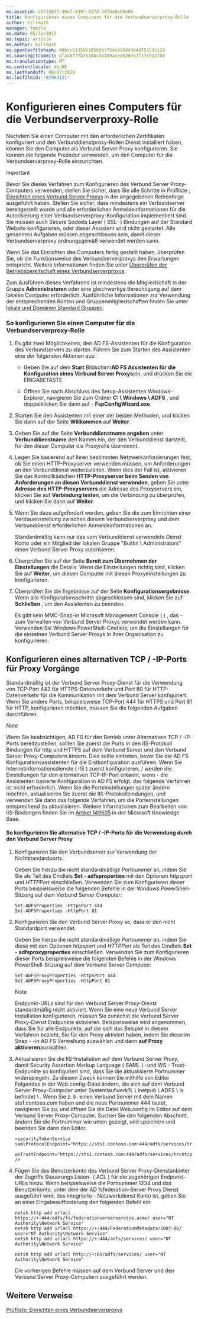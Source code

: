 ```yaml
---
ms.assetid: a2f23877-30a7-439f-817d-387da9e00e86
title: Konfigurieren eines Computers für die Verbundserverproxy-Rolle
author: billmath
manager: femila
ms.date: 05/31/2017
ms.topic: article
ms.author: billmath
ms.openlocfilehash: 06bccb135963d5b5bc754e895843a4d75153c120
ms.sourcegitcommit: dfa48f77b751dbc34409aced628eb2f17c912f08
ms.translationtype: MT
ms.contentlocale: de-DE
ms.lasthandoff: 08/07/2020
ms.locfileid: "87963121"
---
```

# <a name="configure-a-computer-for-the-federation-server-proxy-role"></a>Konfigurieren eines Computers für die Verbundserverproxy-Rolle

Nachdem Sie einen Computer mit den erforderlichen Zertifikaten konfiguriert und den Verbunddienstproxy-Rollen Dienst installiert haben, können Sie den Computer als Verbund Server Proxy konfigurieren. Sie können die folgende Prozedur verwenden, um den Computer für die Verbundserverproxy-Rolle einzurichten.

> [!IMPORTANT]
> Bevor Sie dieses Verfahren zum Konfigurieren des Verbund Server Proxy-Computers verwenden, stellen Sie sicher, dass Sie alle Schritte in Prüfliste [: Einrichten eines Verbund Server Proxys](Checklist--Setting-Up-a-Federation-Server-Proxy.md) in der angegebenen Reihenfolge ausgeführt haben. Stellen Sie sicher, dass mindestens ein Verbundserver bereitgestellt wurde und alle erforderlichen Anmeldeinformationen für die Autorisierung einer Verbundserverproxy-Konfiguration implementiert sind. Sie müssen auch Secure Sockets Layer \( SSL- \) Bindungen auf der Standard Website konfigurieren, oder dieser Assistent wird nicht gestartet. Alle genannten Aufgaben müssen abgeschlossen sein, damit dieser Verbundserverproxy ordnungsgemäß verwendet werden kann.

Wenn Sie das Einrichten des Computers fertig gestellt haben, überprüfen Sie, ob die Funktionsweise des Verbundserverproxys den Erwartungen entspricht. Weitere Informationen finden Sie unter [Überprüfen der Betriebsbereitschaft eines Verbundserverproxys](Verify-That-a-Federation-Server-Proxy-Is-Operational.md).

Zum Ausführen dieses Verfahrens ist mindestens die Mitgliedschaft in der Gruppe **Administratoren** oder eine gleichwertige Berechtigung auf dem lokalen Computer erforderlich.  Ausführliche Informationen zur Verwendung der entsprechenden Konten und Gruppenmitgliedschaften finden Sie unter [lokale und Domänen Standard Gruppen](https://go.microsoft.com/fwlink/?LinkId=83477).

### <a name="to-configure-a-computer-for-the-federation-server-proxy-role"></a>So konfigurieren Sie einen Computer für die Verbundserverproxy-Rolle

1.  Es gibt zwei Möglichkeiten, den AD FS-Assistenten für die Konfiguration des Verbundservers zu starten. Führen Sie zum Starten des Assistenten eine der folgenden Aktionen aus:

    -   Geben Sie auf dem **Start** Bildschirm**AD FS Assistenten für die Konfiguration eines Verbund Server Proxys**ein, und drücken Sie die EINGABETASTE

    -   Öffnen Sie nach Abschluss des Setup-Assistenten Windows-Explorer, navigieren Sie zum Ordner **C: \\ Windows \\ ADFS** , und doppelklicken Sie dann auf \- **FspConfigWizard.exe**.

2.  Starten Sie den Assistenten mit einer der beiden Methoden, und klicken Sie dann auf der Seite **Willkommen** auf **Weiter**.

3.  Geben Sie auf der Seite **Verbunddienstname angeben** unter **Verbunddienstname** den Namen ein, der den Verbunddienst darstellt, für den dieser Computer die Proxyrolle übernimmt.

4.  Legen Sie basierend auf Ihren bestimmten Netzwerkanforderungen fest, ob Sie einen HTTP-Proxyserver verwenden müssen, um Anforderungen an den Verbunddienst weiterzuleiten. Wenn dies der Fall ist, aktivieren Sie das Kontrollkästchen **HTTP-Proxyserver beim Senden von Anforderungen an diesen Verbunddienst verwenden**, geben Sie unter **Adresse des HTTP-Proxyservers** die Adresse des Proxyservers ein, klicken Sie auf **Verbindung testen**, um die Verbindung zu überprüfen, und klicken Sie dann auf **Weiter**.

5.  Wenn Sie dazu aufgefordert werden, geben Sie die zum Einrichten einer Vertrauensstellung zwischen diesem Verbundserverproxy und dem Verbunddienst erforderlichen Anmeldeinformationen an.

    Standardmäßig kann nur das vom Verbunddienst verwendete Dienst Konto oder ein Mitglied der lokalen Gruppe "Builtin \\ Administrators" einen Verbund Server Proxy autorisieren.

6.  Überprüfen Sie auf der Seite **Bereit zum Übernehmen der Einstellungen** die Details. Wenn die Einstellungen richtig sind, klicken Sie auf **Weiter**, um diesen Computer mit diesen Proxyeinstellungen zu konfigurieren.

7.  Überprüfen Sie die Ergebnisse auf der Seite **Konfigurationsergebnisse**. Wenn alle Konfigurationsschritte abgeschlossen sind, klicken Sie auf **Schließen** , um den Assistenten zu beenden.

    Es gibt kein MMC-Snap-in Microsoft Management Console \( \) , das \- zum Verwalten von Verbund Server Proxys verwendet werden kann. Verwenden Sie Windows PowerShell-Cmdlets, um die Einstellungen für die einzelnen Verbund Server Proxys in Ihrer Organisation zu konfigurieren.

## <a name="configuring-an-alternate-tcpip-port-for-proxy-operations"></a>Konfigurieren eines alternativen TCP \/ -IP-Ports für Proxy Vorgänge
Standardmäßig ist der Verbund Server Proxy-Dienst für die Verwendung von TCP-Port 443 für HTTPS-Datenverkehr und Port 80 für HTTP-Datenverkehr für die Kommunikation mit dem Verbund Server konfiguriert. Wenn Sie andere Ports, beispielsweise TCP-Port 444 für HTTPS und Port 81 für HTTP, konfigurieren möchten, müssen Sie die folgenden Aufgaben durchführen.

> [!NOTE]
> Wenn Sie beabsichtigen, AD FS für den Betrieb unter Alternativen TCP \/ -IP-Ports bereitzustellen, sollten Sie zuerst die Ports in den IIS-Protokoll Bindungen für http und HTTPS auf dem Verbund Server und den Verbund Server Proxy-Computern ändern. Dies sollte eintreten, bevor Sie die AD FS Konfigurationsassistenten für die Erstkonfiguration ausführen. Wenn Sie Internetinformationsdienste \( IIS \) zuerst konfigurieren, \/ werden die Einstellungen für den alternativen TCP-IP-Port erkannt, wenn \- die Assistenten basierte Konfiguration in AD FS erfolgt. das folgende Verfahren ist nicht erforderlich. Wenn Sie die Porteinstellungen später ändern möchten, aktualisieren Sie zuerst die IIS-Protokollbindungen, und verwenden Sie dann das folgende Verfahren, um die Porteinstellungen entsprechend zu aktualisieren. Weitere Informationen zum Bearbeiten von IIS-Bindungen finden Sie im [Artikel 149605](https://go.microsoft.com/fwlink/?LinkId=190275) in der Microsoft Knowledge Base.

#### <a name="to-configure-alternate-tcpip-ports-for-the-federation-server-proxy-to-use"></a>So konfigurieren Sie alternative TCP \/ -IP-Ports für die Verwendung durch den Verbund Server Proxy

1.  Konfigurieren Sie den Verbundserver zur Verwendung der Nichtstandardports.

    Geben Sie hierzu die nicht standardmäßige Portnummer an, indem Sie Sie als Teil des Cmdlets **Set \- adfsproperties** mit den Optionen *httpsport* und *HTTPPort* einschließen. Verwenden Sie zum Konfigurieren dieser Ports beispielsweise die folgenden Befehle in der Windows PowerShell-Sitzung auf dem Verbund Server Computer:

    ```
    Set-ADFSProperties -HttpsPort 444
    Set-ADFSProperties -HttpPort 81
    ```

2.  Konfigurieren Sie den Verbund Server Proxy so, dass er den nicht Standardport verwendet.

    Geben Sie hierzu die nicht standardmäßige Portnummer an, indem Sie diese mit den Optionen *httpsport* und *HTTPPort* als Teil des Cmdlets **Set \- adfsproxyproperties** einschließen. Verwenden Sie zum Konfigurieren dieser Ports beispielsweise die folgenden Befehle in der Windows PowerShell-Sitzung auf dem Verbund Server Computer:

    ```
    Set-ADFSProxyProperties -HttpsPort 444
    Set-ADFSProxyProperties -HttpPort 81
    ```

    > [!NOTE]
    > Endpunkt-URLs sind für den Verbund Server Proxy-Dienst standardmäßig nicht aktiviert. Wenn Sie eine neue Verbund Server Installation konfigurieren, müssen Sie zunächst die Verbund Server Proxy-Dienst Endpunkte aktivieren. Beispielsweise wird angenommen, dass Sie für alle Endpunkte, auf die sich das Beispiel in diesem Verfahren bezieht, Sie für den Proxy aktiviert haben, indem Sie diese im Snap \- -in AD FS Verwaltung auswählen und dann **auf Proxy aktivieren**auswählen.

3.  Aktualisieren Sie die IIS-Installation auf dem Verbund Server Proxy, damit Security Assertion Markup Language \( SAML \) -und WS \- Trust-Endpunkte so konfiguriert sind, dass Sie die aktualisierte Portnummer widerspiegeln. Zu diesem Zweck können Sie mithilfe von Editor Folgendes in der Web.config-Datei ändern, die sich auf dem Verbund Server Proxy-Computer unter Systemlaufwerk% \\ Inetpub \\ ADFS \\ ls befindet \\ . Wenn Sie z. b. einen Verbund Server mit dem Namen sts1.contoso.com haben und die neue Portnummer 444 lautet, navigieren Sie zu, und öffnen Sie die Datei Web.config im Editor auf dem Verbund Server Proxy-Computer. Suchen Sie den folgenden Abschnitt, ändern Sie die Portnummer wie unten gezeigt, und speichern und beenden Sie dann den Editor.

    ```
    <securityTokenService samlProtocolEndpoint="https://sts1.contoso.com:444/adfs/services/trust/samlprotocol/proxycertificatetransport"
          wsTrustEndpoint="https://sts1.contoso.com:444/adfs/services/trust/proxycertificatetransport" />
    ```

4.  Fügen Sie das Benutzerkonto des Verbund Server Proxy-Dienstanbieter der Zugriffs Steuerungs Listen- \( ACL \) für die zugehörigen Endpunkt-URLs hinzu. Wenn beispielsweise die Portnummer 1234 und das Benutzerkonto, unter dem der AD fsfederation-Server Proxy Dienst ausgeführt wird, das integrierte \- Netzwerkdienst Konto ist, geben Sie an einer Eingabeaufforderung den folgenden Befehl ein:

    ```
    netsh http add urlacl https://+:444/adfs/fs/federationserverservice.asmx/ user="NT Authority\Network Service"
    netsh http add urlacl https://+:444/FederationMetadata/2007-06/ user="NT Authority\Network Service"
    netsh http add urlacl https://+:444/adfs/services/ user="NT Authority\Network Service"

    netsh http add urlacl http://+:81/adfs/services/ user="NT Authority\Network Service"
    ```

    Die vorherigen Befehle müssen auf dem Verbund Server und den Verbund Server Proxy-Computern ausgeführt werden.

## <a name="additional-references"></a>Weitere Verweise
[Prüfliste: Einrichten eines Verbundserverproxys](Checklist--Setting-Up-a-Federation-Server-Proxy.md)


